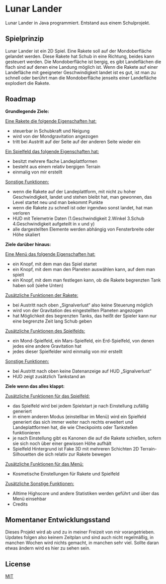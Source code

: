 # Lunar Lander
Lunar Lander in Java programmiert. Entstand aus einem Schulprojekt.

## Spielprinzip
Lunar Lander ist ein 2D Spiel.
Eine Rakete soll auf der Mondoberfläche gelandet werden.
Diese Rakete hat Schub in eine Richtung, beides kann gesteuert werden.
Die Mondoberfläche ist bergig, es gibt Landeflächen die flach sind auf denen eine Landung möglich ist.
Wenn die Rakete auf einer Landefläche mit geeigneter Geschwindigkeit landet ist es gut,
ist man zu schnell oder berührt man die Mondoberfläche jenseits einer Landefläche explodiert die Rakete.

## Roadmap
**Grundlegende Ziele:**

<ins>Eine Rakete die folgende Eigenschaften hat:</ins>
- steuerbar in Schubkraft und Neigung
- wird von der Mondgravitation angezogen
- tritt bei Austritt auf der Seite auf der anderen Seite wieder ein

<ins>Ein Spielfeld das folgende Eigenschaften hat:</ins>
- besitzt mehrere flache Landeplattformen
- besteht aus einem relativ bergigen Terrain
- einmalig von mir erstellt

<ins>Sonstige Funktionen:</ins>
- wenn die Rakete auf der Landeplattform, mit nicht zu hoher Geschwindigkeit, landet und stehen bleibt hat, man gewonnen, das Level startet neu und man bekommt Punkte
- wenn die Rakete zu schnell ist oder irgendwo sonst landet, hat man verloren
- HUD mit Telemetrie Daten (1.Geschwindigkeit 2.Winkel 3.Schub 4.Geschwindigkeit aufgeteilt in x und y)
- alle dargestellten Elemente werden abhängig von Fensterbreite oder Höhe skaliert

**Ziele darüber hinaus:**

<ins>Eine Menü das folgende Eigenschaften hat:</ins>
- ein Knopf, mit dem man das Spiel startet
- ein Knopf, mit dem man den Planeten auswählen kann, auf dem man spielt
- ein Knopf, mit dem man festlegen kann, ob die Rakete begrenzten Tank haben soll (siehe Unten)

<ins>Zusätzliche Funktionen der Rakete:</ins>
- bei Austritt nach oben „Signalverlust“ also keine Steuerung möglich
- wird von der Gravitation des eingestellten Planeten angezogen
- hat Möglichkeit des begrenzten Tanks, das heißt der Spieler kann nur eine begrenzte Zeit lang Schub geben

<ins>Zusätzliche Funktionen des Spielfelds:</ins>
- ein Mond-Spielfeld, ein Mars-Spielfeld, ein Erd-Spielfeld, von denen jedes eine andere Gravitation hat
- jedes dieser Spielfelder wird einmalig von mir erstellt

<ins>Sonstige Funktionen:</ins>
- bei Austritt nach oben keine Datenanzeige auf HUD „Signalverlust“
- HUD zeigt zusätzlich Tankstand an

**Ziele wenn das alles klappt:**

<ins>Zusätzliche Funktionen für das Spielfeld:</ins>
- das Spielfeld wird bei jedem Spielstart je nach Einstellung zufällig generiert
- in einem anderen Modus (einstellbar im Menü) wird ein Spielfeld generiert das sich immer weiter nach rechts erweitert und Landeplattformen hat, die wie Checkpoints oder Tankstellen funktionieren
- je nach Einstellung gibt es Kanonen die auf die Rakete schießen, sofern sie sich noch über einer gewissen Höhe aufhält
- Spielfeld Hintergrund ist Fake 3D mit mehreren Schichten 2D Terrain-Silhouetten die sich relativ zur Rakete bewegen

<ins>Zusätzliche Funktionen für das Menü:</ins>
- Kosmetische Einstellungen für Rakete und Spielfeld

<ins>Zusätzliche Sonstige Funktionen:</ins>
- Alltime Highscore und andere Statistiken werden geführt und über das Menü einsehbar
- Credits

## Momentaner Entwicklungsstand
Dieses Projekt wird ab und zu in meiner Freizeit von mir vorangetrieben.
Updates folgen also keinem Zeitplan und sind auch nicht regelmäßig, in manchen Wochen wird nichts gemacht, in manchen sehr viel.
Sollte daran etwas ändern wird es hier zu sehen sein.

## License
[MIT](https://choosealicense.com/licenses/mit/)
